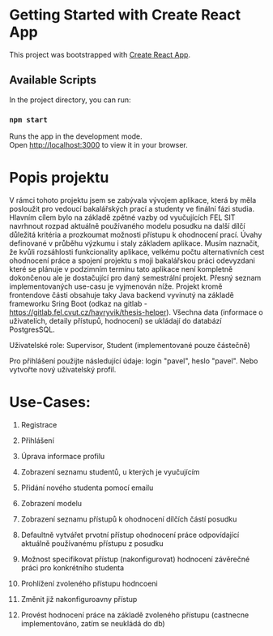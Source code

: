# Getting Started with Create React App

This project was bootstrapped with [Create React App](https://github.com/facebook/create-react-app).

## Available Scripts

In the project directory, you can run:

### `npm start`

Runs the app in the development mode.\
Open [http://localhost:3000](http://localhost:3000) to view it in your browser.


# Popis projektu

V rámci tohoto projektu jsem se zabývala vývojem aplikace, která by měla posloužit pro vedoucí bakalářských 
prací a studenty ve finální fázi studia. Hlavním cílem bylo na základě zpětné vazby od vyučujících FEL SIT
navrhnout rozpad aktuálně používaného modelu posudku na další dílčí důležitá kritéria a prozkoumat možnosti 
přístupu k ohodnocení prací. Úvahy definované v průběhu výzkumu i staly základem aplikace. Musím naznačit, že 
kvůli rozsáhlosti funkcionality aplikace, velkému počtu alternativních cest ohodnocení práce a spojení projektu 
s moji bakalářskou práci odevyzdani které se plánuje v podzimním termínu tato aplikace není kompletně dokončenou
ale je dostačující pro daný semestrální projekt. Přesný seznam implementovaných use-casu je vyjmenován níže. 
Projekt kromě frontendove části obsahuje taky Java backend vyvinutý na základě frameworku Sring Boot (odkaz na gitlab - 
https://gitlab.fel.cvut.cz/havryvik/thesis-helper). Všechna 
data (informace o uživatelích, detaily přístupů, hodnocení) se ukládají do databází PostgresSQL.

Uživatelské role: Supervisor, Student (implementované pouze částečně)

Pro přihlášení použijte následující údaje: login "pavel", heslo "pavel". Nebo vytvořte nový uživatelský profil.

# Use-Cases:

1. Registrace

2. Přihlášení

3. Úprava informace profilu

4. Zobrazení seznamu studentů, u kterých je vyučujícím

5. Přidání nového studenta pomocí emailu

6. Zobrazení modelu

7. Zobrazení seznamu přístupů k ohodnocení dílčích částí posudku

8. Defaultně vytvářet prvotní přístup ohodnocení práce odpovídající aktuálně používanému přístupu z posudku

9. Možnost specifikovat přístup (nakonfigurovat) hodnocení závěrečné práci pro konkrétního studenta

10. Prohlížení zvoleného přístupu hodncoeni

11. Změnit již nakonfiguroavny přístup

12. Provést hodnocení práce na základě zvoleného přístupu (castnecne implementováno, zatím se neukládá do db)